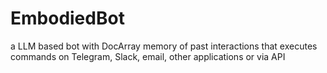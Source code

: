 # EmbodiedBot
a LLM based bot with DocArray memory of past interactions that executes commands on Telegram, Slack, email, other applications or via API
